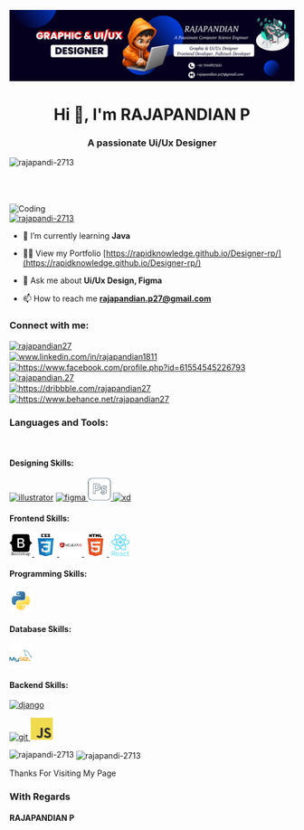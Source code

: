 ![logo](https://github.com/Rajapandi-2713/Rajapandi-2713/blob/main/LinkedIn%20cover%201.png)

<h1 align="center">Hi 👋, I'm RAJAPANDIAN P</h1>
<h3 align="center">A passionate Ui/Ux Designer</h3>

<p align="left"> <img src="https://komarev.com/ghpvc/?username=rajapandi-2713&label=Profile%20views&color=0e75b6&style=flat" alt="rajapandi-2713" /> </p>

<br><br><br>
  <img align="left" alt="Coding" width="400" src="https://github.com/Rajapandi-2713/Rajapandi-2713/blob/main/view-3d-boy-using-laptop.png">

  
<p align="left"> <a href="https://github.com/ryo-ma/github-profile-trophy"><img src="https://github-profile-trophy.vercel.app/?username=rajapandi-2713" alt="rajapandi-2713" /></a> </p>

- 🌱 I’m currently learning **Java**

- 👨‍💻 View my Portfolio [https://rapidknowledge.github.io/Designer-rp/](https://rapidknowledge.github.io/Designer-rp/)

- 💬 Ask me about **Ui/Ux Design, Figma**

- 📫 How to reach me **rajapandian.p27@gmail.com**

<h3 align="left">Connect with me:</h3>
<p align="left">
<a href="https://twitter.com/rajapandian27" target="blank"><img align="center" src="https://raw.githubusercontent.com/rahuldkjain/github-profile-readme-generator/master/src/images/icons/Social/twitter.svg" alt="rajapandian27" height="30" width="40" /></a><br>
<a href="https://linkedin.com/in/www.linkedin.com/in/rajapandian1811" target="blank"><img align="center" src="https://raw.githubusercontent.com/rahuldkjain/github-profile-readme-generator/master/src/images/icons/Social/linked-in-alt.svg" alt="www.linkedin.com/in/rajapandian1811" height="30" width="40" /></a><br>
<a href="https://fb.com/https://www.facebook.com/profile.php?id=61554545226793" target="blank"><img align="center" src="https://raw.githubusercontent.com/rahuldkjain/github-profile-readme-generator/master/src/images/icons/Social/facebook.svg" alt="https://www.facebook.com/profile.php?id=61554545226793" height="30" width="40" /></a><br>
<a href="https://instagram.com/rajapandian.27" target="blank"><img align="center" src="https://raw.githubusercontent.com/rahuldkjain/github-profile-readme-generator/master/src/images/icons/Social/instagram.svg" alt="rajapandian.27" height="30" width="40" /></a><br>
<a href="https://dribbble.com/https://dribbble.com/rajapandian27" target="blank"><img align="center" src="https://raw.githubusercontent.com/rahuldkjain/github-profile-readme-generator/master/src/images/icons/Social/dribbble.svg" alt="https://dribbble.com/rajapandian27" height="30" width="40" /></a><br>
<a href="https://www.behance.net/https://www.behance.net/rajapandian27" target="blank"><img align="center" src="https://raw.githubusercontent.com/rahuldkjain/github-profile-readme-generator/master/src/images/icons/Social/behance.svg" alt="https://www.behance.net/rajapandian27" height="30" width="40" /></a><br>
</p>

<h3 align="left">Languages and Tools:</h3>
<br>
<h4 align="left">Designing Skills:</h4>

<a href="https://www.adobe.com/in/products/illustrator.html" target="_blank" rel="noreferrer"> <img src="https://www.vectorlogo.zone/logos/adobe_illustrator/adobe_illustrator-icon.svg" alt="illustrator" width="40" height="40"/></a>
<a href="https://www.figma.com/" target="_blank" rel="noreferrer"> <img src="https://www.vectorlogo.zone/logos/figma/figma-icon.svg" alt="figma" width="40" height="40"/> </a> 
<a href="https://www.photoshop.com/en" target="_blank" rel="noreferrer"> <img src="https://raw.githubusercontent.com/devicons/devicon/master/icons/photoshop/photoshop-line.svg" alt="photoshop" width="40" height="40"/> </a>
<a href="https://www.adobe.com/products/xd.html" target="_blank" rel="noreferrer"> <img src="https://cdn.worldvectorlogo.com/logos/adobe-xd.svg" alt="xd" width="40" height="40"/> </a>
<br>

<h4 align="left">Frontend Skills:</h4>

<a href="https://getbootstrap.com" target="_blank" rel="noreferrer"> <img src="https://raw.githubusercontent.com/devicons/devicon/master/icons/bootstrap/bootstrap-plain-wordmark.svg" alt="bootstrap" width="40" height="40"/> </a>
<a href="https://www.w3schools.com/css/" target="_blank" rel="noreferrer"> <img src="https://raw.githubusercontent.com/devicons/devicon/master/icons/css3/css3-original-wordmark.svg" alt="css3" width="40" height="40"/> </a>
<a href="https://angular.io" target="_blank" rel="noreferrer"> <img src="https://raw.githubusercontent.com/devicons/devicon/master/icons/angularjs/angularjs-original-wordmark.svg" alt="angularjs" width="40" height="40"/> </a>
<a href="https://www.w3.org/html/" target="_blank" rel="noreferrer"> <img src="https://raw.githubusercontent.com/devicons/devicon/master/icons/html5/html5-original-wordmark.svg" alt="html5" width="40" height="40"/> </a> 
<a href="https://reactjs.org/" target="_blank" rel="noreferrer"> <img src="https://raw.githubusercontent.com/devicons/devicon/master/icons/react/react-original-wordmark.svg" alt="react" width="40" height="40"/> </a> 
<br>

<h4 align="left">Programming Skills:</h4>

 <a href="https://www.python.org" target="_blank" rel="noreferrer"> <img src="https://raw.githubusercontent.com/devicons/devicon/master/icons/python/python-original.svg" alt="python" width="40" height="40"/> </a> 
<br>

<h4 align="left">Database Skills:</h4>
 <a href="https://www.mysql.com/" target="_blank" rel="noreferrer"> <img src="https://raw.githubusercontent.com/devicons/devicon/master/icons/mysql/mysql-original-wordmark.svg" alt="mysql" width="40" height="40"/> </a> 

<br>
<h4 align="left">Backend Skills:</h4>

 <a href="https://www.djangoproject.com/" target="_blank" rel="noreferrer"> <img src="https://cdn.worldvectorlogo.com/logos/django.svg" alt="django" width="40" height="40"/> </a> 

<p align="left">  
  <a href="https://git-scm.com/" target="_blank" rel="noreferrer"> <img src="https://www.vectorlogo.zone/logos/git-scm/git-scm-icon.svg" alt="git" width="40" height="40"/> </a> 
  <a href="https://developer.mozilla.org/en-US/docs/Web/JavaScript" target="_blank" rel="noreferrer"> <img src="https://raw.githubusercontent.com/devicons/devicon/master/icons/javascript/javascript-original.svg" alt="javascript" width="40" height="40"/> </a> 
 
 
 
 
  

<p><img align="left" src="https://github-readme-stats.vercel.app/api/top-langs?username=rajapandi-2713&show_icons=true&locale=en&layout=compact" alt="rajapandi-2713" /></p>

<p>&nbsp;<img align="center" src="https://github-readme-stats.vercel.app/api?username=rajapandi-2713&show_icons=true&locale=en" alt="rajapandi-2713" /></p>

<p>Thanks For Visiting My Page</p>
<h3>With Regards</h3>
<h4>RAJAPANDIAN P</h4>
